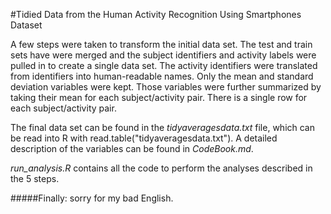 #Tidied Data from the Human Activity Recognition Using Smartphones Dataset

A few steps were taken to transform the initial data set. The test and train sets have were merged and the subject identifiers and activity labels were pulled in to create a single data set. The activity identifiers were translated from identifiers into human-readable names. Only the mean and standard deviation variables were kept. Those variables were further summarized by taking their mean for each subject/activity pair. There is a single row for each subject/activity pair.

The final data set can be found in the *tidyaveragesdata.txt* file, which can be read into R with read.table("tidyaveragesdata.txt"). A detailed description of the variables can be found in *CodeBook.md*.

*run_analysis.R* contains all the code to perform the analyses described in the 5 steps. 

#####Finally: sorry for my bad English.
